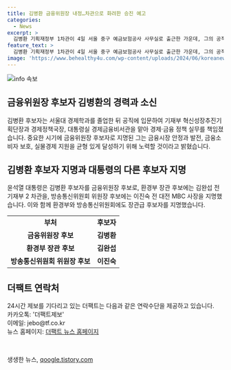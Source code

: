 ```yaml
---
title: 김병환 금융위원장 내정…차관으로 화려한 승진 예고
categories:
  - News
excerpt: >
  김병환 기획재정부 1차관이 4일 서울 중구 예금보험공사 사무실로 출근한 가운데, 그의 공직 경력과 지명 후 다짐이 공개됐다. 국내 금융 시장 안정과 발전, 소비자 보호, 실물경제 지원 등을 고민하고 실천하겠다는 의지를 밝힌 그는 금융위원장 후보로 지명 받았다. 이에 대통령은 환경부, 방송통신위원회 등 3개 부처 장관급 후보자를 또한 지명했다. 현재는 더팩트가 24시간 제보를 기다리고 있다.
feature_text: >
  김병환 기획재정부 1차관이 4일 서울 중구 예금보험공사 사무실로 출근한 가운데, 그의 공직 경력과 지명 후 다짐이 공개됐다. 국내 금융 시장 안정과 발전, 소비자 보호, 실물경제 지원 등을 고민하고 실천하겠다는 의지를 밝힌 그는 금융위원장 후보로 지명 받았다. 이에 대통령은 환경부, 방송통신위원회 등 3개 부처 장관급 후보자를 또한 지명했다. 현재는 더팩트가 24시간 제보를 기다리고 있다.
image: 'https://www.behealthy4u.com/wp-content/uploads/2024/06/koreanews.jpg'
---
```


<p><img src="https://www.behealthy4u.com/wp-content/uploads/2024/06/koreanews.jpg" alt="info 속보" /></p>

<h2 data-ke-size="size26">금융위원장 후보자 김병환의 경력과 소신</h2>

<p data-ke-size="size16">김병환 후보자는 서울대 경제학과를 졸업한 뒤 공직에 입문하여 기재부 혁신성장추진기획단장과 경제정책국장, 대통령실 경제금융비서관을 맡아 경제·금융 정책 실무를 책임졌습니다. 중요한 시기에 금융위원장 후보자로 지명된 그는 금융시장 안정과 발전, 금융소비자 보호, 실물경제 지원을 균형 있게 달성하기 위해 노력할 것이라고 밝혔습니다.</p>

<h2 data-ke-size="size26">김병환 후보자 지명과 대통령의 다른 후보자 지명</h2>

<p data-ke-size="size16">윤석열 대통령은 김병환 후보자를 금융위원장 후보로, 환경부 장관 후보에는 김완섭 전 기재부 2 차관을, 방송통신위원회 위원장 후보에는 이진숙 전 대전 MBC 사장을 지명했습니다. 이와 함께 환경부와 방송통신위원회에도 장관급 후보자를 지명했습니다.</p>

<table>
    <tr>
        <td style="text-align: center; height: 17px;"><b>부처</b></td>
        <td style="text-align: center; height: 17px;"><b>후보자</b></td>
    </tr>
    <tr>
        <td style="text-align: center; height: 17px;"><b>금융위원장 후보</b></td>
        <td style="text-align: center; height: 17px;"><b>김병환</b></td>
    </tr>
    <tr>
        <td style="text-align: center; height: 17px;"><b>환경부 장관 후보</b></td>
        <td style="text-align: center; height: 17px;"><b>김완섭</b></td>
    </tr>
    <tr>
        <td style="text-align: center; height: 17px;"><b>방송통신위원회 위원장 후보</b></td>
        <td style="text-align: center; height: 17px;"><b>이진숙</b></td>
    </tr>
</table>

<h2 data-ke-size="size26">더팩트 연락처</h2>

<p data-ke-size="size16">24시간 제보를 기다리고 있는 더팩트는 다음과 같은 연락수단을 제공하고 있습니다. <br> 카카오톡: '더팩트제보'<br> 이메일: jebo@tf.co.kr<br> 뉴스 홈페이지: <a href="http://talk.tf.co.kr/bbs/report/write">더팩트 뉴스 홈페이지</a></p>

<p data-ke-size="size16">&nbsp;</p>
생생한 뉴스, <a href="https://qoogle.tistory.com" rel="dofollow">qoogle.tistory.com</a>


